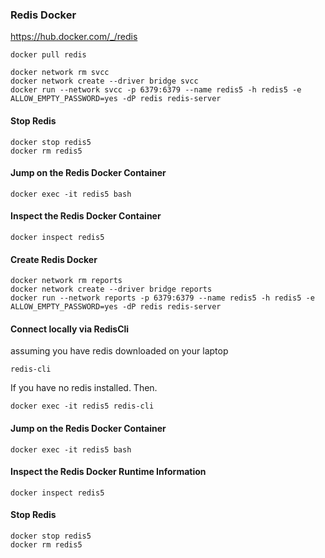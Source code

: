 ### Redis Docker
https://hub.docker.com/_/redis

`docker pull redis`

~~~
docker network rm svcc
docker network create --driver bridge svcc
docker run --network svcc -p 6379:6379 --name redis5 -h redis5 -e ALLOW_EMPTY_PASSWORD=yes -dP redis redis-server
~~~

#### Stop Redis
~~~
docker stop redis5
docker rm redis5
~~~

#### Jump on the Redis Docker Container
~~~
docker exec -it redis5 bash
~~~

#### Inspect the Redis Docker Container
~~~
docker inspect redis5
~~~


#### Create Redis Docker
~~~
docker network rm reports
docker network create --driver bridge reports
docker run --network reports -p 6379:6379 --name redis5 -h redis5 -e ALLOW_EMPTY_PASSWORD=yes -dP redis redis-server
~~~

#### Connect locally via RedisCli
assuming you have redis downloaded on your laptop
~~~
redis-cli
~~~

If you have no redis installed. Then.

~~~
docker exec -it redis5 redis-cli
~~~

#### Jump on the Redis Docker Container
~~~
docker exec -it redis5 bash
~~~

#### Inspect the Redis Docker Runtime Information
~~~
docker inspect redis5
~~~

#### Stop Redis
~~~
docker stop redis5
docker rm redis5
~~~